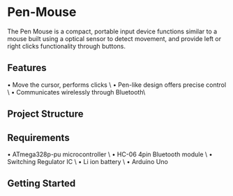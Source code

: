 # Pen-Mouse
The Pen Mouse is a compact, portable input device functions similar to a mouse built using a optical sensor to detect movement, and provide left or right clicks functionality through buttons.
## Features
• Move the cursor, performs clicks \\
• Pen-like design offers precise control \\
• Communicates wirelessly through Bluetooth\\
## Project Structure
## Requirements
• ATmega328p-pu microcontroller \\
• HC-06 4pin Bluetooth module \\
• Switching Regulator IC \\
• Li ion battery \\
• Arduino Uno 
## Getting Started
